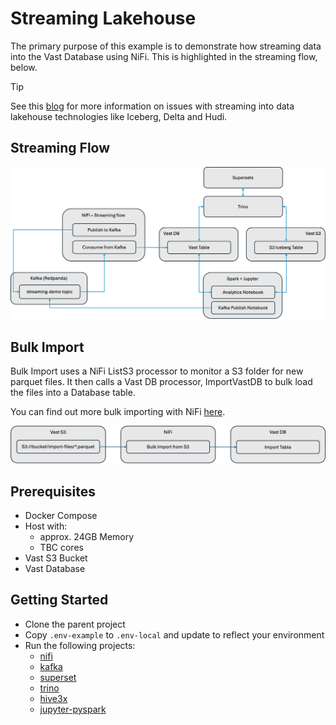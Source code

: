 # Streaming Lakehouse

The primary purpose of this example is to demonstrate how streaming data into the Vast Database using NiFi.  This is highlighted in the streaming flow, below.  

> [!TIP]
> See this [blog](https://www.vastdata.com/blog/the-data-lake-dilemma) for more information on issues with streaming into data lakehouse technologies like Iceberg, Delta and Hudi.

## Streaming Flow

![Streaming Flow](./assets/StreamingFlow.png)

## Bulk Import

Bulk Import uses a NiFi ListS3 processor to monitor a S3 folder for new parquet files.  It then calls a Vast DB processor, ImportVastDB to bulk load the files into a Database table.

You can find out more bulk importing with NiFi [here](https://vast-data.github.io/data-platform-field-docs/vast_database/nifi/bulk_import.html).

![Bulk Import](./assets/BulkImport.png)

## Prerequisites

- Docker Compose
- Host with:
  - approx. 24GB Memory
  - TBC cores
- Vast S3 Bucket
- Vast Database

## Getting Started

- Clone the parent project
- Copy `.env-example` to `.env-local` and update to reflect your environment
- Run the following projects:
  - [nifi](../../nifi)
  - [kafka](../../kafka)
  - [superset](../../superset)
  - [trino](../../trino)
  - [hive3x](../../hive3x)
  - [jupyter-pyspark](../../jupyter-pyspark)



